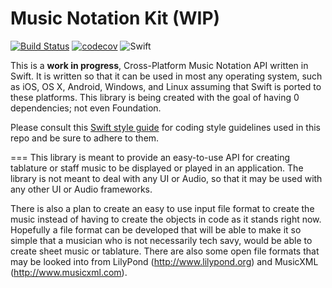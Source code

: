 Music Notation Kit (WIP)
==============

[![Build Status](https://travis-ci.org/drumnkyle/music-notation-swift.svg?branch=master)](https://travis-ci.org/drumnkyle/music-notation-swift)
[![codecov](https://codecov.io/gh/drumnkyle/music-notation-swift/branch/master/graph/badge.svg)](https://codecov.io/gh/drumnkyle/music-notation-swift/)
![Swift](https://img.shields.io/badge/%20in-swift%203.0-orange.svg)

This is a **work in progress**, Cross-Platform Music Notation API written in Swift. It is written so that it can be used in most any operating system, such as iOS, OS X, Android, Windows, and Linux assuming that Swift is ported to these platforms. This library is being created with the goal of having 0 dependencies; not even Foundation.

Please consult this [Swift style guide](https://github.com/drumnkyle/swift-style-guide) for coding style guidelines used in this repo and be sure to adhere to them.

===
This library is meant to provide an easy-to-use API for creating tablature or staff music to be displayed or played in an application. The library is not meant to deal with any UI or Audio, so that it may be used with any other UI or Audio frameworks.

There is also a plan to create an easy to use input file format to create the music instead of having to create the objects in code as it stands right now. Hopefully a file format can be developed that will be able to make it so simple that a musician who is not necessarily tech savy, would be able to create sheet music or tablature. There are also some open file formats that may be looked into from LilyPond (http://www.lilypond.org) and MusicXML (http://www.musicxml.com).

